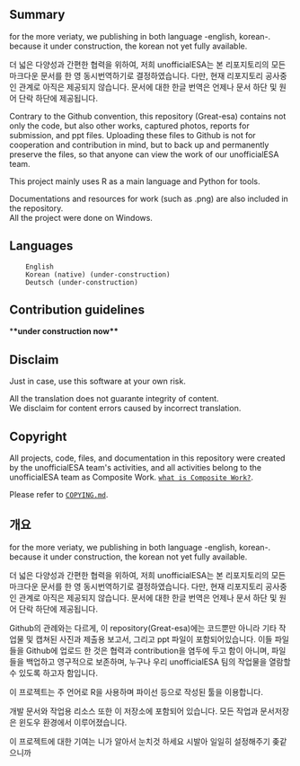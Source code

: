 ## Summary

for the more veriaty, we publishing in both language -english, korean-.<br>
because it under construction, the korean not yet fully available.

더 넓은 다양성과 간편한 협력을 위하여, 저희 unofficialESA는 본 리포지토리의 모든 마크다운 문서를 한 영 동시번역하기로 결정하였습니다.
다만, 현재 리포지토리 공사중인 관계로 아직은 제공되지 않습니다.
문서에 대한 한글 번역은 언제나 문서 하단 및 원어 단락 하단에 제공됩니다.

Contrary to the Github convention, this repository (Great-esa) contains not only the code, but also other works, captured photos, reports for submission, and ppt files.
Uploading these files to Github is not for cooperation and contribution in mind, but to back up and permanently preserve the files, so that anyone can view the work of our unofficialESA team.

This project mainly uses R as a main language and Python for tools.

Documentations and resources for work (such as .png) are also included in the repository.<br>
All the project were done on Windows.

## Languages

        English
        Korean (native) (under-construction)
        Deutsch (under-construction)

## Contribution guidelines

\***\*under construction now\*\***

<!-- TODO make the right guidelines and notice the difference between code-likes file and non-code-likes file -->

## Disclaim

Just in case, use this software at your own risk.

All the translation does not guarante integrity of content.<br>
We disclaim for content errors caused by incorrect translation.

<!-- ! need this... -->
<!--
번역은 내용상의 무결점을 보증하지 않습니다
잘못된 원문번역으로 인한 내용상의 오류를 책임지지 않습니다다 -->

## Copyright

All projects, code, files, and documentation in this repository were created by the unofficialESA team's activities, and all activities belong to the unofficialESA team as Composite Work. [`what is Composite Work?`](COMPOSITEWORK.md).

Please refer to [`COPYING.md`](COPYING.md).

## 개요

for the more veriaty, we publishing in both language -english, korean-.<br>
because it under construction, the korean not yet fully available.

더 넓은 다양성과 간편한 협력을 위하여, 저희 unofficialESA는 본 리포지토리의 모든 마크다운 문서를 한 영 동시번역하기로 결정하였습니다.
다만, 현재 리포지토리 공사중인 관계로 아직은 제공되지 않습니다.
문서에 대한 한글 번역은 언제나 문서 하단 및 원어 단락 하단에 제공됩니다.

Github의 관례와는 다르게, 이 repository(Great-esa)에는 코드뿐만 아니라 기타 작업물 및 캡쳐된 사진과 제출용 보고서, 그리고 ppt 파일이 포함되어있습니다.
이들 파일들을 Github에 업로드 한 것은 협력과 contribution을 염두에 두고 함이 아니며, 파일들을 백업하고 영구적으로 보존하며, 누구나 우리 unofficialESA 팀의 작업물을 열람할 수 있도록 하고자 함입니다.

이 프로젝트는 주 언어로 R을 사용하며 파이선 등으로 작성된 툴을 이용합니다.

개발 문서와 작업용 리소스 또한 이 저장소에 포함되어 있습니다. 모든 작업과 문서저장은 윈도우 환경에서 이루어졌습니다.

이 프로젝트에 대한 기여는 니가 알아서 눈치것 하세요 시발아 일일히 설정해주기 좆같으니까
